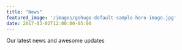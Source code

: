 ```yaml
---
title: "News"
featured_image: '/images/gohugo-default-sample-hero-image.jpg'
date: 2017-03-02T12:00:00-05:00
---
```

Our latest news and awesome updates
